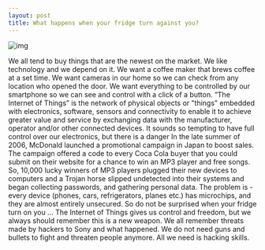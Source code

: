 ```yaml
--- 
layout: post
title: What happens when your fridge turn against you?
---
```

![img](https://s-media-cache-ak0.pinimg.com/474x/28/0c/34/280c34fe8e52541c8dce09694da5541a.jpg)

We all tend to buy things that are the newest on the market. We like technology and we depend on it. We want a coffee maker that brews coffee at a set time.  We want cameras in our home so we can check from any location who opened the door. We want everything to be controlled by our smartphone so we can see and control with a click of a button. “The Internet of Things” is the network of physical objects or "things" embedded with electronics, software, sensors and connectivity to enable it to achieve greater value and service by exchanging data with the manufacturer, operator and/or other connected devices. It sounds so tempting to have full control over our electronics, but there is a danger
In the late summer of 2006, McDonald launched a promotional campaign in Japan to boost sales. The campaign offered a code to every Coca Cola buyer that you could submit on their website for a chance to win an MP3 player and free songs. So, 10,000 lucky winners of MP3 players plugged their new devices to computers and a Trojan horse slipped undetected into their systems and began collecting passwords, and gathering personal data. The problem is - every device (phones, cars, refrigerators, planes etc.) has microchips, and they are almost entirely unsecured. So do not be surprised when your fridge turn on you … The Internet of Things gives us control and freedom, but we always should remember this is a new weapon. We all remember threats made by hackers to Sony and what happened. We do not need guns and bullets to fight and threaten people anymore. All we need is hacking skills.
